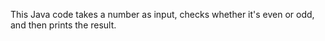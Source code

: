 This Java code takes a number as input, checks whether it's even or odd, and then prints the result.

